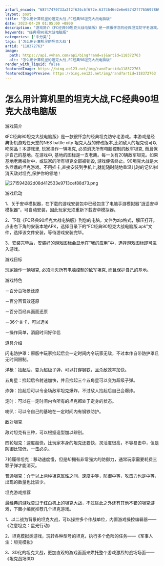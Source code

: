 ```yaml
---
arturl_encode: "68747470733a2f2f626c6f672e:6373646e2e6e65742f77656978696e5f33353334383633352f:61727469636c652f64657461696c732f313138333732373633"
layout: post
title: "怎么用计算机里的坦克大战,FC经典90坦克大战电脑版"
date: 2023-04-29 01:05:00 +0800
description: "游戏简介《FC经典90坦克大战电脑版》是一款很怀念的经典坦克防守老游戏。本游戏是经典街机游戏任天堂的"
keywords: "经典坦90克大战电脑版"
categories: ['未分类']
tags: ['怎么用计算机里的坦克大战']
artid: "118372763"
image:
  path: https://api.vvhan.com/api/bing?rand=sj&artid=118372763
  alt: "怎么用计算机里的坦克大战,FC经典90坦克大战电脑版"
render_with_liquid: false
featuredImage: https://bing.ee123.net/img/rand?artid=118372763
featuredImagePreview: https://bing.ee123.net/img/rand?artid=118372763
---
```


# 怎么用计算机里的坦克大战,FC经典90坦克大战电脑版

游戏简介

《FC经典90坦克大战电脑版》是一款很怀念的经典坦克防守老游戏。本游戏是经典街机游戏任天堂的NES battle city 坦克大战的修改版本,比如敌人的坦克也可以吃奖品！本游戏里, 玩家操作一辆坦克, 必须消灭所有电脑控制的敌军坦克, 而且保护自己的基地。在游戏中, 基地的图标是一支老鹰。每一关有20辆敌军坦克。如果基地老鹰被射中，或玩家的所有坦克全部被销毁, 游戏便告终止。90坦克大战是大名鼎鼎的坦克游戏。不用插卡,直接安装到手机上,就能随时随地重温儿时的记忆啦!消灭敌对坦克,保护你的领地！

![271594282d08d412533e9713cef88d73.png](https://i-blog.csdnimg.cn/blog_migrate/d60d4d7d12de3b4c34f120b5e65d282e.jpeg)

游戏启动

1、关于安卓模拟器，在下载的游戏安装包中已经包含了电脑手游模拟器“逍遥安卓模拟器”，可自动安装，因此玩家无须重新下载安卓模拟器。

2、下载《FC经典90坦克大战电脑版》到您的电脑，文件为zip格式，解压打开。点击右下角的安装本地APK，选择目录下的“FC经典90坦克大战电脑版.apk”文件，选择该文件安装，等待游戏安装完毕。

3、安装完毕后，安装好的游戏图标会显示在“我的应用”中，选择游戏图标即可进入游戏。

游戏目标

玩家操作一辆坦克, 必须消灭所有电脑控制的敌军坦克, 而且保护自己的基地。

游戏特色

－百分百场景还原

－百分百音效还原

－百分百经典画面还原

－36个关卡，可以选关

－操作简单，消磨时间好伴侣

道具介绍

闪电防护罩：原版中玩家捡起后会一定时间内令玩家无敌，不过本作自带防护罩且无时间限制。

洋枪：捡起后，变为超级子弹，可以打穿钢铁，且杀敌效率加快。

五角星：捡起后令射速加快，并且捡起三个五角星可以变为超级子弹。

炸弹：捡起后可以令全场敌军坦克爆炸，不过敌人捡起后自己会爆炸。

定时：可以在一定时间内令所有的坦克都处于定身的状态。

喇叭：可以令自己的基地在一定时间内有钢铁防护。

敌对坦克

敌对坦克有三种，可以根据造型加以辨别。

四轮坦克：速度超快，比玩家本身的坦克还要快，灵活度很高，不容易击中，但是防御比较低，一击必杀。

7轮履带坦克：移动速度慢，但是却拥有非常强大的防御力，通常玩家需要耗费三颗子弹才能消灭。

普通坦克：介于以上两种坦克属性之间，速度中等，防御中等，攻击力也是中等，出现的数量也比较少。

坦克游戏推荐

最经典的游戏莫过于红白机上的坦克大战，不过除此之外还有其他不错的坦克游戏，下面小编就推荐几个坦克游戏。

1、以二战为背景的坦克大战，可以操控多个作战单位，内置游戏操控编辑器——《注意坦克：星光行动》

2、坦克模拟类游戏，玩转各种型号的坦克，执行多个危险的任务——《军事人生：坦克模拟》

3、3D化的坦克大战，更加直观的游戏画面来烘托整个游戏激烈的战场场面——《坦克战场3D》